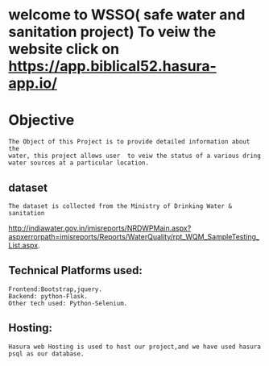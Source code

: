 # welcome to WSSO( safe water and sanitation project) To veiw the website click on https://app.biblical52.hasura-app.io/

# Objective
	The Object of this Project is to provide detailed information about the 
	water, this project allows user  to veiw the status of a various dring
	water sources at a particular location.

## dataset
	The dataset is collected from the Ministry of Drinking Water & sanitation 
http://indiawater.gov.in/imisreports/NRDWPMain.aspx?aspxerrorpath=imisreports/Reports/WaterQuality/rpt_WQM_SampleTesting_List.aspx. 

## Technical Platforms used:
	Frontend:Bootstrap,jquery.
	Backend: python-Flask.
	Other tech used: Python-Selenium.
## Hosting:
	Hasura web Hosting is used to host our project,and we have used hasura psql as our database.

